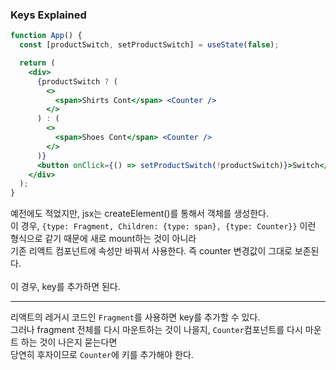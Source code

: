 ### Keys Explained

```jsx
function App() {
  const [productSwitch, setProductSwitch] = useState(false);

  return (
    <div>
      {productSwitch ? (
        <>
          <span>Shirts Cont</span> <Counter />
        </>
      ) : (
        <>
          <span>Shoes Cont</span> <Counter />
        </>
      )}
      <button onClick={() => setProductSwitch(!productSwitch)}>Switch</button>
    </div>
  );
}
```

예전에도 적었지만, jsx는 createElement()를 통해서 객체를 생성한다.<br />
이 경우, `{type: Fragment, Children: {type: span}, {type: Counter}}` 이런 형식으로 같기 때문에 새로 mount하는 것이 아니라<br />
기존 리액트 컴포넌트에 속성만 바꿔서 사용한다. 즉 counter 변경값이 그대로 보존된다.
<br/>
<br/>
이 경우, key를 추가하면 된다.

---

리액트의 레거시 코드인 `Fragment`를 사용하면 key를 추가할 수 있다.<br/>
그러나 fragment 전체를 다시 마운트하는 것이 나을지, `Counter`컴포넌트를 다시 마운트 하는 것이 나은지 묻는다면<br/>
당연히 후자이므로 `Counter`에 키를 추가해야 한다.
